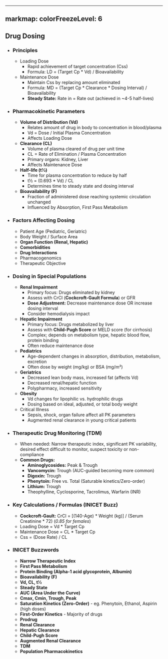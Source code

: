 
---
markmap:
  colorFreezeLevel: 6
---

## Drug Dosing

- ### Principles
  - Loading Dose
    - Rapid achievement of target concentration (Css)
    - Formula: LD = (Target Cp * Vd) / Bioavailability
  - Maintenance Dose
    - Maintain Css by replacing amount eliminated
    - Formula: MD = (Target Cp * Clearance * Dosing Interval) / Bioavailability
    - **Steady State:** Rate in = Rate out (achieved in ~4-5 half-lives)
- ### Pharmacokinetic Parameters
  - **Volume of Distribution (Vd)**
    - Relates amount of drug in body to concentration in blood/plasma
    - Vd = Dose / Initial Plasma Concentration
    - Affects Loading Dose
  - **Clearance (CL)**
    - Volume of plasma cleared of drug per unit time
    - CL = Rate of Elimination / Plasma Concentration
    - Primary organs: Kidney, Liver
    - Affects Maintenance Dose
  - **Half-life (t½)**
    - Time for plasma concentration to reduce by half
    - t½ = (0.693 * Vd) / CL
    - Determines time to steady state and dosing interval
  - **Bioavailability (F)**
    - Fraction of administered dose reaching systemic circulation unchanged
    - Influenced by Absorption, First Pass Metabolism
- ### Factors Affecting Dosing
  - Patient Age (Pediatric, Geriatric)
  - Body Weight / Surface Area
  - **Organ Function (Renal, Hepatic)**
  - **Comorbidities**
  - **Drug Interactions**
  - Pharmacogenomics
  - Therapeutic Objective
- ### Dosing in Special Populations
  - **Renal Impairment**
    - Primary focus: Drugs eliminated by kidney
    - Assess with CrCl (**Cockcroft-Gault Formula**) or GFR
    - **Dose Adjustment:** Decrease maintenance dose OR increase dosing interval
    - Consider hemodialysis impact
  - **Hepatic Impairment**
    - Primary focus: Drugs metabolized by liver
    - Assess with **Child-Pugh Score** or MELD score (for cirrhosis)
    - Complex; depends on metabolism type, hepatic blood flow, protein binding
    - Often reduce maintenance dose
  - **Pediatrics**
    - Age-dependent changes in absorption, distribution, metabolism, excretion
    - Often dose by weight (mg/kg) or BSA (mg/m²)
  - **Geriatrics**
    - Decreased lean body mass, increased fat (affects Vd)
    - Decreased renal/hepatic function
    - Polypharmacy, increased sensitivity
  - **Obesity**
    - Vd changes for lipophilic vs. hydrophilic drugs
    - Dosing based on ideal, adjusted, or total body weight
  - Critical Illness
    - Sepsis, shock, organ failure affect all PK parameters
    - Augmented renal clearance in young critical patients
- ### Therapeutic Drug Monitoring (TDM)
  - When needed: Narrow therapeutic index, significant PK variability, desired effect difficult to monitor, suspect toxicity or non-compliance
  - **Common Drugs:**
    - **Aminoglycosides:** Peak & Trough
    - **Vancomycin:** Trough (AUC-guided becoming more common)
    - **Digoxin:** Trough
    - **Phenytoin:** Free vs. Total (Saturable kinetics/Zero-order)
    - **Lithium:** Trough
    - Theophylline, Cyclosporine, Tacrolimus, Warfarin (INR)
- ### Key Calculations / Formulas (INICET Buzz)
  - **Cockcroft-Gault:** CrCl = [(140-Age) * Weight (kg)] / (Serum Creatinine * 72) (*0.85 for females*)
  - Loading Dose = Vd * Target Cp
  - Maintenance Dose = CL * Target Cp
  - Css = (Dose Rate) / CL
- ### INICET Buzzwords
  - **Narrow Therapeutic Index**
  - **First Pass Metabolism**
  - **Protein Binding (Alpha-1 acid glycoprotein, Albumin)**
  - **Bioavailability (F)**
  - **Vd, CL, t½**
  - **Steady State**
  - **AUC (Area Under the Curve)**
  - **Cmax, Cmin, Trough, Peak**
  - **Saturation Kinetics (Zero-Order)** - eg. Phenytoin, Ethanol, Aspirin (high doses)
  - **First-Order Kinetics** - Majority of drugs
  - **Prodrug**
  - **Renal Clearance**
  - **Hepatic Clearance**
  - **Child-Pugh Score**
  - **Augmented Renal Clearance**
  - **TDM**
  - **Population Pharmacokinetics**
